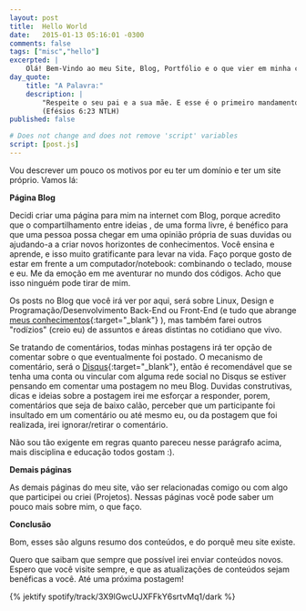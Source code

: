 ```yaml
---
layout: post
title:  Hello World
date:   2015-01-13 05:16:01 -0300
comments: false
tags: ["misc","hello"]
excerpted: |
    Olá! Bem-Vindo ao meu Site, Blog, Portfólio e o que vier em minha cabeça de compartilhar por aqui ;)
day_quote:
    title: "A Palavra:"
    description: |
        "Respeite o seu pai e a sua mãe. E esse é o primeiro mandamento que tem uma promessa, a qual é: 'Faça isso a fim de que tudo corra bem para você, e você viva muito tempo na terra"<br>
        (Efésios 6:23 NTLH)
published: false

# Does not change and does not remove 'script' variables
script: [post.js]
---
```




Vou descrever um pouco os motivos por eu ter um domínio e ter um site próprio. Vamos lá:

**Página Blog**

Decidi criar uma página para mim na internet com Blog, porque acredito que o compartilhamento entre ideias , de uma forma livre, é benéfico para que uma pessoa possa chegar em uma opinião própria de suas duvidas ou ajudando-a a criar novos horizontes de conhecimentos. Você ensina e aprende, e isso muito gratificante para levar na vida. Faço porque gosto de estar em frente a um computador/notebook: combinando o teclado, mouse e eu. Me da emoção em me aventurar no mundo dos códigos. Acho que isso ninguém pode tirar de mim.

Os posts no Blog que você irá ver por aqui, será sobre Linux, Design e Programação/Desenvolvimento Back-End ou Front-End (e tudo que abrange [meus conhecimentos](http://williamcanin.com/about){:target="_blank"} ), mas também farei outros "rodízios" (creio eu) de assuntos e áreas distintas no cotidiano que vivo.

Se tratando de comentários, todas minhas postagens irá ter opção de comentar sobre o que eventualmente foi postado.
O mecanismo de comentário, será o [Disqus](http;//disqus.com){:target="_blank"}, então é recomendável que se tenha uma conta ou vincular com alguma rede social no Disqus se estiver pensando em comentar uma postagem no meu Blog. Duvidas construtivas, dicas e ideias sobre a postagem irei me esforçar a responder, porem, comentários que seja de baixo calão, perceber que um participante foi insultado em um comentário ou até mesmo eu, ou da postagem que foi realizada, irei ignorar/retirar o comentário.

Não sou tão exigente em regras quanto pareceu nesse parágrafo acima, mais disciplina e educação todos gostam :).

**Demais páginas**

As demais páginas do meu site, vão ser relacionadas comigo ou com algo que participei ou criei (Projetos). Nessas páginas você pode saber um pouco mais sobre mim, o que faço.


**Conclusão**

Bom, esses são alguns resumo dos conteúdos, e do porquê meu site existe.

Quero que saibam que sempre que possível irei enviar conteúdos novos. Espero que você visite sempre, e que as atualizações de conteúdos sejam benéficas a você. Até uma próxima postagem!


{% jektify spotify/track/3X9lGwcUJXFFkY6srtvMq1/dark %}
